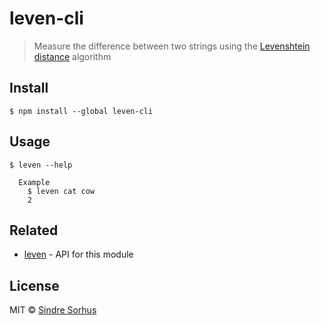 # leven-cli

> Measure the difference between two strings using the [Levenshtein distance](http://en.wikipedia.org/wiki/Levenshtein_distance) algorithm


## Install

```
$ npm install --global leven-cli
```


## Usage

```
$ leven --help

  Example
    $ leven cat cow
    2
```


## Related

- [leven](https://github.com/sindresorhus/leven) - API for this module


## License

MIT © [Sindre Sorhus](http://sindresorhus.com)
